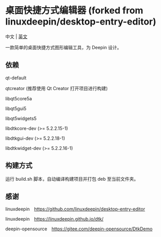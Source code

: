 # 桌面快捷方式编辑器 (forked from linuxdeepin/desktop-entry-editor)

中文 | [英文](https://github.com/zty199/desktop-entry-editor)

一款简单的桌面快捷方式图形编辑工具，为 Deepin 设计。

## 依赖

qt-default

qtcreator (推荐使用 Qt Creator 打开项目进行构建)

libqt5core5a

libqt5gui5

libqt5widgets5

libdtkcore-dev (>= 5.2.2.15-1)

libdtkgui-dev (>= 5.2.2.18-1)

libdtkwidget-dev (>= 5.2.2.16-1)

## 构建方式

运行 build.sh 脚本，自动编译构建项目并打包 deb 至当前文件夹。

## 感谢

linuxdeepin&emsp;<https://github.com/linuxdeepin/desktop-entry-editor>

linuxdeepin&emsp;<https://linuxdeepin.github.io/dtk/>

deepin-opensource&emsp;<https://gitee.com/deepin-opensource/DtkDemo>

